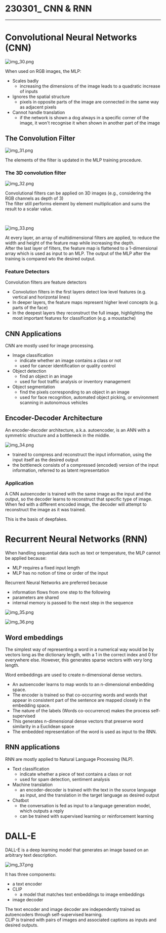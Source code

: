 # 230301_ CNN & RNN

---

# Convolutional Neural Networks (CNN)

![img_30.png](img_30.png)

When used on RGB images, the MLP:
- Scales badly
    - increasing the dimensions of the image leads to a quadratic increase of inputs
- Ignores the spatial structure
    - pixels in opposite parts of the image are connected in the same way as adjacent pixels
- Cannot handle translation
    - if the network is shown a dog always in a specific corner of the image, it won't recognise it when shown in another part of the image


## The Convolution Filter
![img_31.png](img_31.png)

The elements of the filter is updated in the MLP training procedure.

### The 3D convolution filter
![img_32.png](img_32.png)

Convolutional filters can be applied on 3D images (e.g., considering the RGB channels as depth of 3)<br>
The filter still performs element by element multiplication and sums the result to a scalar value.

<br>

![img_33.png](img_33.png)

At every layer, an array of multidimensional filters are applied, to reduce the width and height of the feature map while increasing the depth.<br>
After the last layer of filters, the feature map is flattened to a 1-dimensional array which is used as input to an MLP.
The output of the MLP after the training is compared wto the desired output.

### Feature Detectors
Convolution filters are feature detectors
- Convolution filters in the first layers detect low level features (e.g. vertical and horizontal lines)
- In deeper layers, the feature maps represent higher level concepts (e.g. parts of the face)
- In the deepest layers they reconstruct the full image, highlighting the most important features for classification (e.g. a moustache)

## CNN Applications
CNN are mostly used for image processing.
- Image classification
  - indicate whether an image contains a class or not
  - used for cancer identification or quality control
- Object detection
  - find an object in an image
  - used for foot traffic analysis or inventory management
- Object segmentation
  - find the pixels corresponding to an object in an image
  - used for face recognition, automated object picking, or environment scanning in autonomous vehicles

## Encoder-Decoder Architecture
An encoder-decoder architecture, a.k.a. autoencoder, is an ANN with a symmetric structure and a bottleneck in the middle.

![img_34.png](img_34.png)

- trained to compress and reconstruct the input information, using the input itself as the desired output
- the bottleneck consists of a compressed (encoded) version of the input information, referred to as latent representation

### Application
A CNN autoencoder is trained with the same image as the input and the output,
so the decoder learns to reconstruct that specific type of image.
When fed with a different encoded image, the decoder will attempt to reconstruct the image as it was trained.

This is the basis of deepfakes.

# Recurrent Neural Networks (RNN)
When handling sequential data such as text or temperature, the MLP cannot be applied because:
- MLP requires a fixed input length
- MLP has no notion of time or order of the input

Recurrent Neural Networks are preferred because
- information flows from one step to the following
- parameters are shared
- internal memory is passed to the next step in the sequence

![img_35.png](img_35.png)

![img_36.png](img_36.png)

## Word embeddings
The simplest way of representing a word in a numerical way would be by vectors long as the dictionary length, with a 1 in the correct index and 0 for everywhere else.
However, this generates sparse vectors with very long length.

Word embeddings are used to create n-dimensional dense vectors.
- An autoencoder learns to map words to an n-dimensional embedding space. 
- The encoder is trained so that co-occurring words and words that appear in consistent part of the sentence are mapped closely in the embedding space.
- The nature of the labels (Words co-occurrence) makes the process self-supervised
- This generates n-dimensional dense vectors that preserve word similarity in a Euclidean space
- The embedded representation of the word is used as input to the RNN.

## RNN applications
RNN are mostly applied to Natural Language Processing (NLP).
- Text classification
  - indicate whether a piece of text contains a class or not
  - used for spam detection, sentiment analysis
- Machine translation
  - an encoder-decoder is trained with the text in the source language as input, and the translation in the target language as desired output
- Chatbot
  - the conversation is fed as input to a language generation model, which outputs a reply
  - can be trained with supervised learning or reinforcement learning


# DALL-E
DALL-E is a deep learning model that generates an image based on an arbitrary text description.

![img_37.png](img_37.png)

It has three components:
- a text encoder
- CLIP
  - a model that matches text embeddings to image embeddings
- image decoder

The text encoder and image decoder are independently trained as autoencoders through self-supervised learning.<br>
CLIP is trained with pairs of images and associated captions as inputs and desired outputs.
